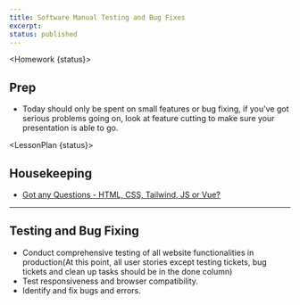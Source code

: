 ```yaml
---
title: Software Manual Testing and Bug Fixes
excerpt:
status: published
---
```


<script>
	import Homework from "$lib/components/Homework.svelte";
	import LessonPlan from "$lib/components/LessonPlan.svelte";
	import Achievement from "$lib/components/Achievement.svelte";
</script>

<Homework {status}>

<h2>Prep</h2>

- Today should only be spent on small features or bug fixing, if you've got serious problems going on, look at feature cutting to make sure your presentation is able to go.

</Homework>

<LessonPlan {status}>

<h2>Housekeeping</h2>

- [Got any Questions - HTML, CSS, Tailwind, JS or Vue? ](https://ideaboardz.com/for/CPNT-265/5239734)

---

<h2> Testing and Bug Fixing</h2>

- Conduct comprehensive testing of all website functionalities in production(At this point, all user stories except testing tickets, bug tickets and clean up tasks should be in the done column)
- Test responsiveness and browser compatibility.
- Identify and fix bugs and errors.

</LessonPlan>
